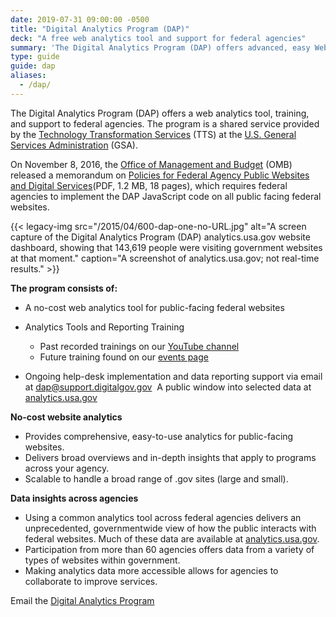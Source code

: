 ```yaml
---
date: 2019-07-31 09:00:00 -0500
title: "Digital Analytics Program (DAP)"
deck: "A free web analytics tool and support for federal agencies"
summary: 'The Digital Analytics Program (DAP) offers advanced, easy Web analytics to federal agencies.'
type: guide
guide: dap
aliases:
  - /dap/
---
```


The Digital Analytics Program (DAP) offers a web analytics tool, training, and support to federal agencies. The program is a shared service provided by the [Technology Transformation Services](http://www.gsa.gov/tts) (TTS) at the [U.S. General Services Administration](https://www.gsa.gov) (GSA).

On November 8, 2016, the [Office of Management and Budget](https://www.whitehouse.gov/omb/) (OMB) released a memorandum on [Policies for Federal Agency Public Websites and Digital Services](https://obamawhitehouse.archives.gov/sites/default/files/omb/memoranda/2017/m-17-06.pdf)(PDF, 1.2 MB, 18 pages), which requires federal agencies to implement the DAP JavaScript code on all public facing federal websites. 

{{< legacy-img src="/2015/04/600-dap-one-no-URL.jpg" alt="A screen capture of the Digital Analytics Program (DAP) analytics.usa.gov website dashboard, showing that 143,619 people were visiting government websites at that moment." caption="A screenshot of analytics.usa.gov; not real-time results." >}}

**The program consists of:** 

- A no-cost web analytics tool for public-facing federal websites
- Analytics Tools and Reporting Training
    - Past recorded trainings on our [YouTube channel](https://www.youtube.com/playlist?list=PLd9b-GuOJ3nFwlyvLFUtmDpYFKezhot8P) 
    - Future training found on our [events page](https://demo.digital.gov/events/) 

- Ongoing help-desk implementation and data reporting support via email at [dap@support.digitalgov.gov](mailto:dap@support.digitalgov.gov) 
A public window into selected data at [analytics.usa.gov](https://analytics.usa.gov/)


**No-cost website analytics**

- Provides comprehensive, easy-to-use analytics for public-facing websites.
- Delivers broad overviews and in-depth insights that apply to programs across your agency.
- Scalable to handle a broad range of .gov sites (large and small).

**Data insights across agencies**

- Using a common analytics tool across federal agencies delivers an unprecedented, governmentwide view of how the public interacts with federal websites. Much of these data are available at [analytics.usa.gov](https://analytics.usa.gov/). 
- Participation from more than 60 agencies offers data from a variety of types of websites within government. 
- Making analytics data more accessible allows for agencies to collaborate to improve services.


Email the [Digital Analytics Program](mailto:dap@support.digitalgov.gov)
